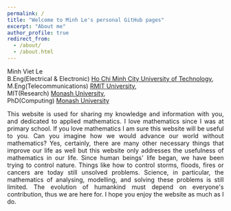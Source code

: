 ```yaml
---
permalink: /
title: "Welcome to Minh Le's personal GitHub pages"
excerpt: "About me"
author_profile: true
redirect_from: 
  - /about/
  - /about.html
---
```


Minh Viet Le <br />
B.Eng(Electrical & Electronic) [Ho Chi Minh City University of Technology](http://www.hcmut.edu.vn/), <br />
M.Eng(Telecommunications) [RMIT University](https://rmit.edu.au), <br />
MIT(Research) [Monash University](https://monash.edu.au), <br />
PhD(Computing) [Monash University](https://monash.edu.au) <br />

<p style="text-align: justify;">This website is used for sharing my knowledge and information with you, and dedicated to applied mathematics. I love mathematics since I was at primary school. If you love mathematics I am sure this website will be useful to you. Can you imagine how we would advance our world without mathematics? Yes, certainly, there are many other necessary things that improve our life as well but this website only addresses the usefulness of mathematics in our life. Since human beings' life began, we have been trying to control nature. Things like how to control storms, floods, fires or cancers are today still unsolved problems. Science, in particular, the mathematics of analysing, modelling, and solving these problems is still limited. The evolution of humankind must depend on everyone's contribution, thus we are here for. I hope you enjoy the website as much as I do.</p> 

